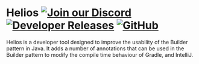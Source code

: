 # Helios [![Join our Discord](https://img.shields.io/discord/831966641586831431.svg?logo=discord&label=)](https://discord.envyware.co.uk) [![Developer Releases](https://maven.envyware.co.uk/api/badge/latest/releases/uk/co/envyware/helios?color=40c14a&prefix=v&name=API)]([https://jitpack.io/#Pixelmon-Development/API](https://maven.envyware.co.uk/#/releases/uk/co/envyware/helios)) [![GitHub](https://img.shields.io/github/license/EnvyWare/Helios)](https://opensource.org/license/mit)

Helios is a developer tool designed to improve the usability of the Builder pattern in Java.
It adds a number of annotations that can be used in the Builder pattern to modify the compile time behaviour of Gradle,
and IntelliJ.
